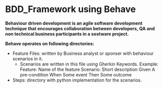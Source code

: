 # BDD_Framework using Behave
**Behaviour driven development is an agile software development technique that encourages collaboration between developers, QA and non technical business participants in a sostware project.**

**Behave operates on following directories:**
* Feature Files: written by Business analyst or sponser with behaviour scenarios in it.
  * Scenarios are written in this file using Gherkin Keywords.
  Example:
  Feature: Name of the feature
    Scenario: Short description
      Given A pre-condition
      When  Some event
      Then  Some outcome
* Steps: directory with python implementation for the scenarios.

